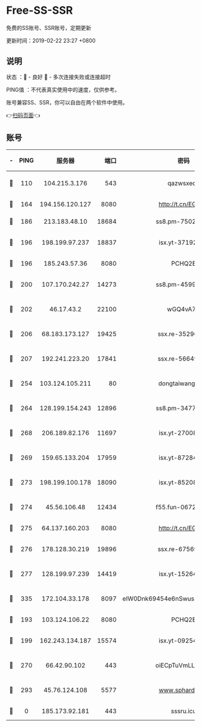 # Free-SS-SSR

免费的SS账号、SSR账号，定期更新

更新时间：2019-02-22 23:27 +0800

## 说明

状态     ：🙂 - 良好 🙁 - 多次连接失败或连接超时

PING值   ：不代表真实使用中的速度，仅供参考。

账号兼容SS、SSR，你可以自由在两个软件中使用。

👉[扫码页面](https://liesauer.github.io/free-ss-ssr.github.io/)👈

## 账号

|-|PING|服务器|端口|密码|加密方式|区域|
|:----:|:----:|:-----:|-----:|:----:|:----:|:----:|
|🙂|110|104.215.3.176|543|qazwsxedc|aes-256-gcm|JP|
|🙂|164|194.156.120.127|8080|http://t.cn/EGJIyrl|rc4-md5|RU|
|🙂|186|213.183.48.10|18684|ss8.pm-75023090|rc4-md5|RU|
|🙂|196|198.199.97.237|18837|isx.yt-37192163|aes-256-cfb|US|
|🙂|196|185.243.57.36|8080|PCHQ2E|rc4-md5|US|
|🙂|200|107.170.242.27|14273|ss8.pm-45999497|aes-256-cfb|US|
|🙂|202|46.17.43.2|22100|wGQ4vA7D|aes-256-gcm|RU|
|🙂|206|68.183.173.127|19425|ssx.re-35296250|aes-256-cfb|US|
|🙂|207|192.241.223.20|17841|ssx.re-56649667|aes-256-cfb|US|
|🙂|254|103.124.105.211|80|dongtaiwang.com|aes-256-cfb|US|
|🙂|264|128.199.154.243|12896|ss8.pm-34775520|aes-256-cfb|SG|
|🙂|268|206.189.82.176|11697|isx.yt-27008665|aes-256-cfb|SG|
|🙂|269|159.65.133.204|17959|isx.yt-87284897|aes-256-cfb|SG|
|🙂|273|198.199.100.178|18090|isx.yt-85208704|aes-256-cfb|US|
|🙂|274|45.56.106.48|12434|f55.fun-06722136|aes-256-cfb|US|
|🙂|275|64.137.160.203|8080|http://t.cn/EGJIyrl|rc4-md5|CA|
|🙂|276|178.128.30.219|19896|ssx.re-67569628|aes-256-cfb|SG|
|🙂|277|128.199.97.239|14419|isx.yt-15264430|aes-256-cfb|SG|
|🙂|335|172.104.33.178|8097|eIW0Dnk69454e6nSwuspv9DmS201tQ0D|aes-256-cfb|SG|
|🙂|193|103.124.106.22|8080|PCHQ2E|rc4-md5|US|
|🙂|199|162.243.134.187|15574|isx.yt-09254887|aes-256-cfb|US|
|🙂|270|66.42.90.102|443|oiECpTuVmLLxk4Ts|aes-256-cfb|US|
|🙂|293|45.76.124.108|5577|www.sphard.com|aes-256-cfb|AU|
|🙁|0|185.173.92.181|443|sssru.icu|rc4-md5|RU|
